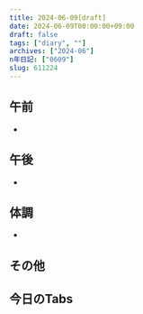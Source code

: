 ```yaml
---
title: 2024-06-09[draft]
date: 2024-06-09T00:00:00+09:00
draft: false
tags: ["diary", ""]
archives: ["2024-06"]
n年日記: ["0609"]
slug: 611224
---
```

## 午前
- 
## 午後
- 
## 体調
- 
## その他
## 今日のTabs